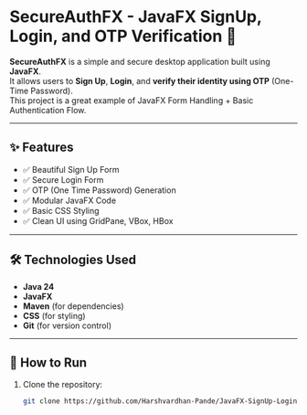 # SecureAuthFX - JavaFX SignUp, Login, and OTP Verification 🚀

**SecureAuthFX** is a simple and secure desktop application built using **JavaFX**.  
It allows users to **Sign Up**, **Login**, and **verify their identity using OTP** (One-Time Password).  
This project is a great example of JavaFX Form Handling + Basic Authentication Flow.

---

## ✨ Features

- ✅ Beautiful Sign Up Form
- ✅ Secure Login Form
- ✅ OTP (One Time Password) Generation
- ✅ Modular JavaFX Code
- ✅ Basic CSS Styling
- ✅ Clean UI using GridPane, VBox, HBox

---

## 🛠️ Technologies Used

- **Java 24**
- **JavaFX**
- **Maven** (for dependencies)
- **CSS** (for styling)
- **Git** (for version control)

---

## 🚀 How to Run

1. Clone the repository:
   ```bash
   git clone https://github.com/Harshvardhan-Pande/JavaFX-SignUp-Login-OTP.git
